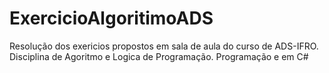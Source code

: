 # ExercicioAlgoritimoADS
Resolução dos exericios propostos em sala de aula do curso de ADS-IFRO. Disciplina de Agoritmo e Logica de Programação. Programação e em C#
